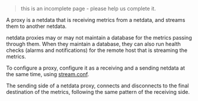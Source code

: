> this is an incomplete page - please help us complete it.

A proxy is a netdata that is receiving metrics from a netdata, and streams them to another netdata.

netdata proxies may or may not maintain a database for the metrics passing through them. When they maintain a database, they can also run health checks (alarms and notifications) for the remote host that is streaming the metrics.

To configure a proxy, configure it as a receiving and a sending netdata at the same time, using [stream.conf](https://github.com/firehol/netdata/blob/master/conf.d/stream.conf).

The sending side of a netdata proxy, connects and disconnects to the final destination of the metrics, following the same pattern of the receiving side.
